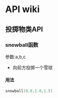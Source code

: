 # API wiki
## 投掷物类API
### snowball函数
参数:a,b,c<br>
* 向前方投掷一个雪球
#### 用法
```lua
snowball(0.0,1.0,1.5)
```